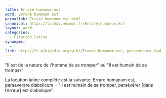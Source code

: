 ```yaml
---
title: Errare humanum est
word: Errare humanum est
permalink: Errare_humanum_est.html
canonical: https://lachal.neamar.fr/Errare_humanum_est
layout: word
categories:
  - Citation latine
synonyms:
  - 
link: http://fr.wikipedia.org/wiki/Errare_humanum_est,_perseverare_diabolicum
---
```


"Il est de la nature de l'homme de se tromper" ou "Il est humain de se tromper"

La locution latine complète est la suivante:
Errare humanum est, perseverare diabolicum
= "Il est humain de se tromper, persévérer [dans l’erreur] est diabolique".

